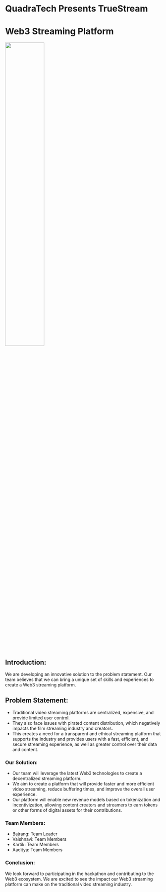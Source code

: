 # QuadraTech Presents TrueStream
# Web3 Streaming Platform

<img src="https://i.ibb.co/f9KwG6x/image.png" width="50%">


## Introduction:

We are developing an innovative solution to the problem statement. Our team believes that we can bring a unique set of skills and experiences to create a Web3 streaming platform.

## Problem Statement:

- Traditional video streaming platforms are centralized, expensive, and provide limited user control. 
- They also face issues with pirated content distribution, which negatively impacts the film streaming industry and creators. 
- This creates a need for a transparent and ethical streaming platform that supports the industry and provides users with a fast, efficient, and secure streaming experience, as well as greater control over their data and content.

### Our Solution:
- Our team will leverage the latest Web3 technologies to create a decentralized streaming platform. 
- We aim to create a platform that will provide faster and more efficient video streaming, reduce buffering times, and improve the overall user experience. 
- Our platform will enable new revenue models based on tokenization and incentivization, allowing content creators and streamers to earn tokens or other forms of digital assets for their contributions.

### Team Members:

- Bajrang: Team Leader
- Vaishnavi: Team Members
- Kartik: Team Members
- Aaditya: Team Members

### Conclusion:
We look forward to participating in the hackathon and contributing to the Web3 ecosystem. We are excited to see the impact our Web3 streaming platform can make on the traditional video streaming industry.

